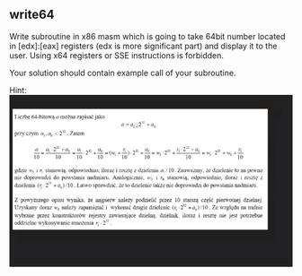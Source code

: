 ## write64

Write subroutine in x86 masm which is going to take 64bit number located in
[edx]:[eax] registers (edx is more significant part) and display it to the user.
Using x64 registers or SSE instructions is forbidden.

Your solution should contain example call of your subroutine.

Hint:
<br>
![](div.png)